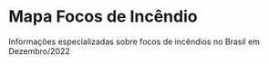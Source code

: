 # Mapa Focos de Incêndio
Informações especializadas sobre focos de incêndios no Brasil em Dezembro/2022
